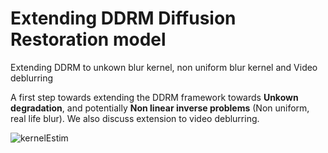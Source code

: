 # Extending DDRM Diffusion Restoration model 
Extending DDRM to unkown blur kernel, non uniform blur kernel and Video deblurring


A first step towards extending the DDRM framework towards **Unkown degradation**, and potentially **Non linear inverse problems** (Non uniform, real life blur). We also discuss extension to video deblurring.


![kernelEstim](https://github.com/gabfstr/Diffusion_restoration_model/assets/88781950/eaf5ca3d-7b03-41a4-8f26-69fc2bbc89eb)
